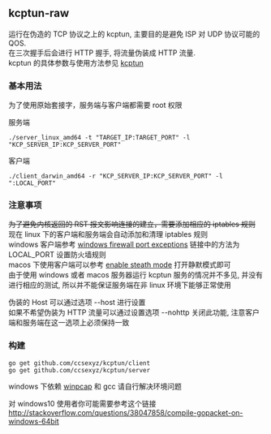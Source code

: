 ## kcptun-raw

运行在伪造的 TCP 协议之上的 kcptun, 主要目的是避免 ISP 对 UDP 协议可能的 QOS.  
在三次握手后会进行 HTTP 握手, 将流量伪装成 HTTP 流量.  
kcptun 的具体参数与使用方法参见 [kcptun](https://github.com/xtaci/kcptun)  

### 基本用法  

为了使用原始套接字，服务端与客户端都需要 root 权限  
  
服务端  
```
./server_linux_amd64 -t "TARGET_IP:TARGET_PORT" -l "KCP_SERVER_IP:KCP_SERVER_PORT"
```  
客户端  
```
./client_darwin_amd64 -r "KCP_SERVER_IP:KCP_SERVER_PORT" -l ":LOCAL_PORT"
```

### 注意事项
~~为了避免内核返回的 RST 报文影响连接的建立，需要添加相应的 iptables 规则~~  
现在 linux 下的客户端和服务端会自动添加和清理 iptables 规则  
windows 客户端参考 [windows firewall port exceptions](https://www.veritas.com/support/en_US/article.000085856) 链接中的方法为 LOCAL_PORT 设置防火墙规则  
macos 下使用客户端可以参考 [enable steath mode](http://osxdaily.com/2015/11/18/enable-stealth-mode-mac-os-x-firewall/) 打开静默模式即可  
由于使用 windows 或者 macos 服务器运行 kcptun 服务的情况并不多见, 并没有进行相应的测试, 所以并不能保证服务端在非 linux 环境下能够正常使用  

伪装的 Host 可以通过选项 --host <name> 进行设置  
如果不希望伪装为 HTTP 流量可以通过设置选项 --nohttp 关闭此功能, 注意客户端和服务端在这一选项上必须保持一致

### 构建

```
go get github.com/ccsexyz/kcptun/client  
go get github.com/ccsexyz/kcptun/server  
```

windows 下依赖 [winpcap](http://www.winpcap.org/install/) 和 gcc 请自行解决环境问题    
  
对 windows10 使用者你可能需要参考这个链接 http://stackoverflow.com/questions/38047858/compile-gopacket-on-windows-64bit